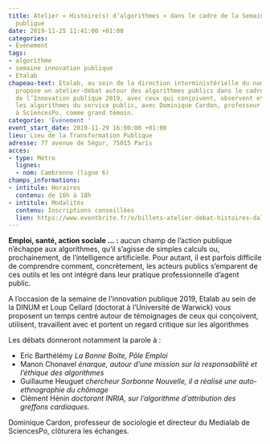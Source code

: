 ```yaml
---
title: Atelier « Histoire(s) d’algorithmes » dans le cadre de la Semaine de l’Innovation
  publique
date: 2019-11-25 11:41:00 +01:00
categories:
- Évènement
tags:
- algorithme
- semaine innovation publique
- Etalab
chapeau-text: Etalab, au sein de la direction interministérielle du numérique (DINUM),
  propose un atelier-débat autour des algorithmes publics dans le cadre de la Semaine
  de l’Innovation publique 2019, avec ceux qui conçoivent, observent et utilisent
  les algorithmes du service public, avec Dominique Cardon, professeur de sociologie
  à SciencesPo, comme grand témoin.
categorie: 'Événement '
event_start_date: 2019-11-29 16:00:00 +01:00
lieu: Lieu de la Transformation Publique
adresse: 77 avenue de Ségur, 75015 Paris
acces:
- type: Métro
  lignes:
  - nom: Cambronne (ligne 6)
champs_informations:
- intitule: Horaires
  contenu: de 16h à 18h
- intitule: Modalités
  contenu: Inscriptions conseillées
  lien: https://www.eventbrite.fr/e/billets-atelier-debat-histoires-dalgorithmes-publics-82962574293
---
```


**Emploi, santé, action sociale … :** aucun champ de l’action publique n’échappe aux algorithmes, qu’il s’agisse de simples calculs ou, prochainement, de l’intelligence artificielle. Pour autant, il est parfois difficile de comprendre comment, concrètement, les acteurs publics s’emparent de ces outils et les ont intégré dans leur pratique professionnelle d’agent public. <br>

A l’occasion de la semaine de l'innovation publique 2019, Etalab au sein de la DINUM et Loup Cellard (doctorat à l’Université de Warwick) vous proposent un temps centré autour de témoignages de ceux qui conçoivent, utilisent, travaillent avec et portent un regard critique sur les algorithmes

Les débats donneront notamment la parole à : <br>
* Eric Barthélémy *La Bonne Boite, Pôle Emploi* 
* Manon Chonavel *énarque, autour d’une mission sur la responsabilité et l’éthique des algorithmes*
* Guillaume Heuguet *chercheur Sorbonne Nouvelle, il a réalisé une auto-ethnographie du chômage* 
* Clément Hénin *doctorant INRIA, sur l’algorithme d’attribution des greffons cardiaques.* 

Dominique Cardon, professeur de sociologie et directeur du Medialab de SciencesPo, clôturera les échanges. 

